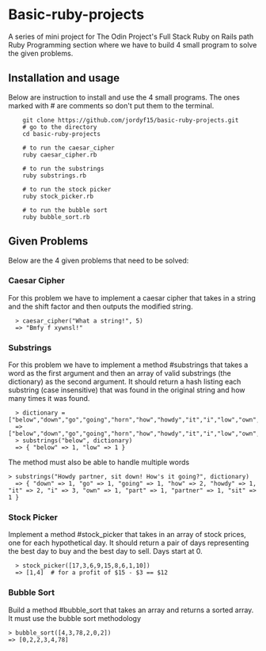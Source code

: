 # Basic-ruby-projects
A series of mini project for The Odin Project's Full Stack Ruby on Rails path Ruby Programming section where we have to build 4 small program to solve the given problems.

## Installation and usage
Below are instruction to install and use the 4 small programs. The ones marked with # are comments so don't put them to the terminal.
```
    git clone https://github.com/jordyf15/basic-ruby-projects.git
    # go to the directory
    cd basic-ruby-projects

    # to run the caesar_cipher
    ruby caesar_cipher.rb

    # to run the substrings
    ruby substrings.rb

    # to run the stock picker
    ruby stock_picker.rb
    
    # to run the bubble sort
    ruby bubble_sort.rb
```

## Given Problems
Below are the 4 given problems that need to be solved:
### Caesar Cipher
For this problem we have to implement a caesar cipher that takes in a string and the shift factor and then outputs the modified string.
```
  > caesar_cipher("What a string!", 5)
  => "Bmfy f xywnsl!"
```

### Substrings
For this problem we have to implement a method #substrings that takes a word as the first argument and then an array of valid substrings (the dictionary) as the second argument. It should return a hash listing each substring (case insensitive) that was found in the original string and how many times it was found.
```
  > dictionary = ["below","down","go","going","horn","how","howdy","it","i","low","own","part","partner","sit"]
  => ["below","down","go","going","horn","how","howdy","it","i","low","own","part","partner","sit"]
  > substrings("below", dictionary)
  => { "below" => 1, "low" => 1 }
```
The method must also be able to handle multiple words
```
> substrings("Howdy partner, sit down! How's it going?", dictionary)
  => { "down" => 1, "go" => 1, "going" => 1, "how" => 2, "howdy" => 1, "it" => 2, "i" => 3, "own" => 1, "part" => 1, "partner" => 1, "sit" => 1 }
```

### Stock Picker
Implement a method #stock_picker that takes in an array of stock prices, one for each hypothetical day. It should return a pair of days representing the best day to buy and the best day to sell. Days start at 0.
```
  > stock_picker([17,3,6,9,15,8,6,1,10])
  => [1,4]  # for a profit of $15 - $3 == $12
```

### Bubble Sort
Build a method #bubble_sort that takes an array and returns a sorted array. It must use the bubble sort methodology
```
> bubble_sort([4,3,78,2,0,2])
=> [0,2,2,3,4,78]
```